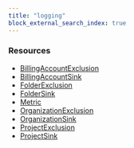 ```yaml
---
title: "logging"
block_external_search_index: true
---
```


<!-- WARNING: this file was generated by Pulumi Docs Generator. -->
<!-- Do not edit by hand unless you're certain you know what you are doing! -->

<h3>Resources</h3>
<ul class="api">
    <li><a href="billingaccountexclusion"><span class="symbol resource"></span>BillingAccountExclusion</a></li>
    <li><a href="billingaccountsink"><span class="symbol resource"></span>BillingAccountSink</a></li>
    <li><a href="folderexclusion"><span class="symbol resource"></span>FolderExclusion</a></li>
    <li><a href="foldersink"><span class="symbol resource"></span>FolderSink</a></li>
    <li><a href="metric"><span class="symbol resource"></span>Metric</a></li>
    <li><a href="organizationexclusion"><span class="symbol resource"></span>OrganizationExclusion</a></li>
    <li><a href="organizationsink"><span class="symbol resource"></span>OrganizationSink</a></li>
    <li><a href="projectexclusion"><span class="symbol resource"></span>ProjectExclusion</a></li>
    <li><a href="projectsink"><span class="symbol resource"></span>ProjectSink</a></li>
</ul>

